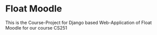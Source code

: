 
# Float Moodle

This is the Course-Project for Django based Web-Application of Float Moodle for our course CS251


